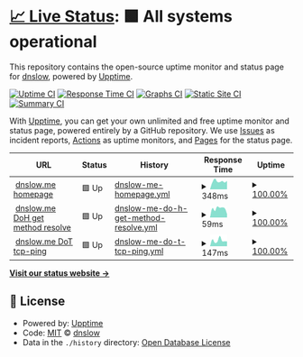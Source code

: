 # [📈 Live Status](https://uptime.dnslow.me): <!--live status--> **🟩 All systems operational**

This repository contains the open-source uptime monitor and status page for [dnslow](https://dnslow.me), powered by [Upptime](https://github.com/upptime/upptime).

[![Uptime CI](https://github.com/dnslow/uptime/workflows/Uptime%20CI/badge.svg)](https://github.com/dnslow/uptime/actions?query=workflow%3A%22Uptime+CI%22)
[![Response Time CI](https://github.com/dnslow/uptime/workflows/Response%20Time%20CI/badge.svg)](https://github.com/dnslow/uptime/actions?query=workflow%3A%22Response+Time+CI%22)
[![Graphs CI](https://github.com/dnslow/uptime/workflows/Graphs%20CI/badge.svg)](https://github.com/dnslow/uptime/actions?query=workflow%3A%22Graphs+CI%22)
[![Static Site CI](https://github.com/dnslow/uptime/workflows/Static%20Site%20CI/badge.svg)](https://github.com/dnslow/uptime/actions?query=workflow%3A%22Static+Site+CI%22)
[![Summary CI](https://github.com/dnslow/uptime/workflows/Summary%20CI/badge.svg)](https://github.com/dnslow/uptime/actions?query=workflow%3A%22Summary+CI%22)

With [Upptime](https://upptime.js.org), you can get your own unlimited and free uptime monitor and status page, powered entirely by a GitHub repository. We use [Issues](https://github.com/dnslow/uptime/issues) as incident reports, [Actions](https://github.com/dnslow/uptime/actions) as uptime monitors, and [Pages](https://uptime.dnslow.me) for the status page.

<!--start: status pages-->
<!-- This summary is generated by Upptime (https://github.com/upptime/upptime) -->
<!-- Do not edit this manually, your changes will be overwritten -->
<!-- prettier-ignore -->
| URL | Status | History | Response Time | Uptime |
| --- | ------ | ------- | ------------- | ------ |
| <img alt="" src="https://icons.duckduckgo.com/ip3/dnslow.me.ico" height="13"> [dnslow.me homepage](https://dnslow.me) | 🟩 Up | [dnslow-me-homepage.yml](https://github.com/PeterDaveHello/dnslow.me-uptime/commits/HEAD/history/dnslow-me-homepage.yml) | <details><summary><img alt="Response time graph" src="./graphs/dnslow-me-homepage/response-time-week.png" height="20"> 348ms</summary><br><a href="https://uptime.dnslow.me/history/dnslow-me-homepage"><img alt="Response time 282" src="https://img.shields.io/endpoint?url=https%3A%2F%2Fraw.githubusercontent.com%2FPeterDaveHello%2Fdnslow.me-uptime%2FHEAD%2Fapi%2Fdnslow-me-homepage%2Fresponse-time.json"></a><br><a href="https://uptime.dnslow.me/history/dnslow-me-homepage"><img alt="24-hour response time 368" src="https://img.shields.io/endpoint?url=https%3A%2F%2Fraw.githubusercontent.com%2FPeterDaveHello%2Fdnslow.me-uptime%2FHEAD%2Fapi%2Fdnslow-me-homepage%2Fresponse-time-day.json"></a><br><a href="https://uptime.dnslow.me/history/dnslow-me-homepage"><img alt="7-day response time 348" src="https://img.shields.io/endpoint?url=https%3A%2F%2Fraw.githubusercontent.com%2FPeterDaveHello%2Fdnslow.me-uptime%2FHEAD%2Fapi%2Fdnslow-me-homepage%2Fresponse-time-week.json"></a><br><a href="https://uptime.dnslow.me/history/dnslow-me-homepage"><img alt="30-day response time 316" src="https://img.shields.io/endpoint?url=https%3A%2F%2Fraw.githubusercontent.com%2FPeterDaveHello%2Fdnslow.me-uptime%2FHEAD%2Fapi%2Fdnslow-me-homepage%2Fresponse-time-month.json"></a><br><a href="https://uptime.dnslow.me/history/dnslow-me-homepage"><img alt="1-year response time 282" src="https://img.shields.io/endpoint?url=https%3A%2F%2Fraw.githubusercontent.com%2FPeterDaveHello%2Fdnslow.me-uptime%2FHEAD%2Fapi%2Fdnslow-me-homepage%2Fresponse-time-year.json"></a></details> | <details><summary><a href="https://uptime.dnslow.me/history/dnslow-me-homepage">100.00%</a></summary><a href="https://uptime.dnslow.me/history/dnslow-me-homepage"><img alt="All-time uptime 99.65%" src="https://img.shields.io/endpoint?url=https%3A%2F%2Fraw.githubusercontent.com%2FPeterDaveHello%2Fdnslow.me-uptime%2FHEAD%2Fapi%2Fdnslow-me-homepage%2Fuptime.json"></a><br><a href="https://uptime.dnslow.me/history/dnslow-me-homepage"><img alt="24-hour uptime 100.00%" src="https://img.shields.io/endpoint?url=https%3A%2F%2Fraw.githubusercontent.com%2FPeterDaveHello%2Fdnslow.me-uptime%2FHEAD%2Fapi%2Fdnslow-me-homepage%2Fuptime-day.json"></a><br><a href="https://uptime.dnslow.me/history/dnslow-me-homepage"><img alt="7-day uptime 100.00%" src="https://img.shields.io/endpoint?url=https%3A%2F%2Fraw.githubusercontent.com%2FPeterDaveHello%2Fdnslow.me-uptime%2FHEAD%2Fapi%2Fdnslow-me-homepage%2Fuptime-week.json"></a><br><a href="https://uptime.dnslow.me/history/dnslow-me-homepage"><img alt="30-day uptime 100.00%" src="https://img.shields.io/endpoint?url=https%3A%2F%2Fraw.githubusercontent.com%2FPeterDaveHello%2Fdnslow.me-uptime%2FHEAD%2Fapi%2Fdnslow-me-homepage%2Fuptime-month.json"></a><br><a href="https://uptime.dnslow.me/history/dnslow-me-homepage"><img alt="1-year uptime 99.65%" src="https://img.shields.io/endpoint?url=https%3A%2F%2Fraw.githubusercontent.com%2FPeterDaveHello%2Fdnslow.me-uptime%2FHEAD%2Fapi%2Fdnslow-me-homepage%2Fuptime-year.json"></a></details>
| <img alt="" src="https://icons.duckduckgo.com/ip3/dnslow.me.ico" height="13"> [dnslow.me DoH get method resolve](https://dnslow.me/dns-query?dns=AAABAAABAAAAAAABBmRuc2xvdwJtZQAAAQABAAApAgAAAAAAAFoADABWAAAAAAAAAAAAAAAAAAAAAAAAAAAAAAAAAAAAAAAAAAAAAAAAAAAAAAAAAAAAAAAAAAAAAAAAAAAAAAAAAAAAAAAAAAAAAAAAAAAAAAAAAAAAAAAAAAA) | 🟩 Up | [dnslow-me-do-h-get-method-resolve.yml](https://github.com/PeterDaveHello/dnslow.me-uptime/commits/HEAD/history/dnslow-me-do-h-get-method-resolve.yml) | <details><summary><img alt="Response time graph" src="./graphs/dnslow-me-do-h-get-method-resolve/response-time-week.png" height="20"> 59ms</summary><br><a href="https://uptime.dnslow.me/history/dnslow-me-do-h-get-method-resolve"><img alt="Response time 247" src="https://img.shields.io/endpoint?url=https%3A%2F%2Fraw.githubusercontent.com%2FPeterDaveHello%2Fdnslow.me-uptime%2FHEAD%2Fapi%2Fdnslow-me-do-h-get-method-resolve%2Fresponse-time.json"></a><br><a href="https://uptime.dnslow.me/history/dnslow-me-do-h-get-method-resolve"><img alt="24-hour response time 23" src="https://img.shields.io/endpoint?url=https%3A%2F%2Fraw.githubusercontent.com%2FPeterDaveHello%2Fdnslow.me-uptime%2FHEAD%2Fapi%2Fdnslow-me-do-h-get-method-resolve%2Fresponse-time-day.json"></a><br><a href="https://uptime.dnslow.me/history/dnslow-me-do-h-get-method-resolve"><img alt="7-day response time 59" src="https://img.shields.io/endpoint?url=https%3A%2F%2Fraw.githubusercontent.com%2FPeterDaveHello%2Fdnslow.me-uptime%2FHEAD%2Fapi%2Fdnslow-me-do-h-get-method-resolve%2Fresponse-time-week.json"></a><br><a href="https://uptime.dnslow.me/history/dnslow-me-do-h-get-method-resolve"><img alt="30-day response time 57" src="https://img.shields.io/endpoint?url=https%3A%2F%2Fraw.githubusercontent.com%2FPeterDaveHello%2Fdnslow.me-uptime%2FHEAD%2Fapi%2Fdnslow-me-do-h-get-method-resolve%2Fresponse-time-month.json"></a><br><a href="https://uptime.dnslow.me/history/dnslow-me-do-h-get-method-resolve"><img alt="1-year response time 247" src="https://img.shields.io/endpoint?url=https%3A%2F%2Fraw.githubusercontent.com%2FPeterDaveHello%2Fdnslow.me-uptime%2FHEAD%2Fapi%2Fdnslow-me-do-h-get-method-resolve%2Fresponse-time-year.json"></a></details> | <details><summary><a href="https://uptime.dnslow.me/history/dnslow-me-do-h-get-method-resolve">100.00%</a></summary><a href="https://uptime.dnslow.me/history/dnslow-me-do-h-get-method-resolve"><img alt="All-time uptime 99.65%" src="https://img.shields.io/endpoint?url=https%3A%2F%2Fraw.githubusercontent.com%2FPeterDaveHello%2Fdnslow.me-uptime%2FHEAD%2Fapi%2Fdnslow-me-do-h-get-method-resolve%2Fuptime.json"></a><br><a href="https://uptime.dnslow.me/history/dnslow-me-do-h-get-method-resolve"><img alt="24-hour uptime 100.00%" src="https://img.shields.io/endpoint?url=https%3A%2F%2Fraw.githubusercontent.com%2FPeterDaveHello%2Fdnslow.me-uptime%2FHEAD%2Fapi%2Fdnslow-me-do-h-get-method-resolve%2Fuptime-day.json"></a><br><a href="https://uptime.dnslow.me/history/dnslow-me-do-h-get-method-resolve"><img alt="7-day uptime 100.00%" src="https://img.shields.io/endpoint?url=https%3A%2F%2Fraw.githubusercontent.com%2FPeterDaveHello%2Fdnslow.me-uptime%2FHEAD%2Fapi%2Fdnslow-me-do-h-get-method-resolve%2Fuptime-week.json"></a><br><a href="https://uptime.dnslow.me/history/dnslow-me-do-h-get-method-resolve"><img alt="30-day uptime 100.00%" src="https://img.shields.io/endpoint?url=https%3A%2F%2Fraw.githubusercontent.com%2FPeterDaveHello%2Fdnslow.me-uptime%2FHEAD%2Fapi%2Fdnslow-me-do-h-get-method-resolve%2Fuptime-month.json"></a><br><a href="https://uptime.dnslow.me/history/dnslow-me-do-h-get-method-resolve"><img alt="1-year uptime 99.65%" src="https://img.shields.io/endpoint?url=https%3A%2F%2Fraw.githubusercontent.com%2FPeterDaveHello%2Fdnslow.me-uptime%2FHEAD%2Fapi%2Fdnslow-me-do-h-get-method-resolve%2Fuptime-year.json"></a></details>
| <img alt="" src="https://icons.duckduckgo.com/ip3/null.ico" height="13"> [dnslow.me DoT tcp-ping](dnslow.me) | 🟩 Up | [dnslow-me-do-t-tcp-ping.yml](https://github.com/PeterDaveHello/dnslow.me-uptime/commits/HEAD/history/dnslow-me-do-t-tcp-ping.yml) | <details><summary><img alt="Response time graph" src="./graphs/dnslow-me-do-t-tcp-ping/response-time-week.png" height="20"> 147ms</summary><br><a href="https://uptime.dnslow.me/history/dnslow-me-do-t-tcp-ping"><img alt="Response time 93" src="https://img.shields.io/endpoint?url=https%3A%2F%2Fraw.githubusercontent.com%2FPeterDaveHello%2Fdnslow.me-uptime%2FHEAD%2Fapi%2Fdnslow-me-do-t-tcp-ping%2Fresponse-time.json"></a><br><a href="https://uptime.dnslow.me/history/dnslow-me-do-t-tcp-ping"><img alt="24-hour response time 125" src="https://img.shields.io/endpoint?url=https%3A%2F%2Fraw.githubusercontent.com%2FPeterDaveHello%2Fdnslow.me-uptime%2FHEAD%2Fapi%2Fdnslow-me-do-t-tcp-ping%2Fresponse-time-day.json"></a><br><a href="https://uptime.dnslow.me/history/dnslow-me-do-t-tcp-ping"><img alt="7-day response time 147" src="https://img.shields.io/endpoint?url=https%3A%2F%2Fraw.githubusercontent.com%2FPeterDaveHello%2Fdnslow.me-uptime%2FHEAD%2Fapi%2Fdnslow-me-do-t-tcp-ping%2Fresponse-time-week.json"></a><br><a href="https://uptime.dnslow.me/history/dnslow-me-do-t-tcp-ping"><img alt="30-day response time 134" src="https://img.shields.io/endpoint?url=https%3A%2F%2Fraw.githubusercontent.com%2FPeterDaveHello%2Fdnslow.me-uptime%2FHEAD%2Fapi%2Fdnslow-me-do-t-tcp-ping%2Fresponse-time-month.json"></a><br><a href="https://uptime.dnslow.me/history/dnslow-me-do-t-tcp-ping"><img alt="1-year response time 93" src="https://img.shields.io/endpoint?url=https%3A%2F%2Fraw.githubusercontent.com%2FPeterDaveHello%2Fdnslow.me-uptime%2FHEAD%2Fapi%2Fdnslow-me-do-t-tcp-ping%2Fresponse-time-year.json"></a></details> | <details><summary><a href="https://uptime.dnslow.me/history/dnslow-me-do-t-tcp-ping">100.00%</a></summary><a href="https://uptime.dnslow.me/history/dnslow-me-do-t-tcp-ping"><img alt="All-time uptime 99.99%" src="https://img.shields.io/endpoint?url=https%3A%2F%2Fraw.githubusercontent.com%2FPeterDaveHello%2Fdnslow.me-uptime%2FHEAD%2Fapi%2Fdnslow-me-do-t-tcp-ping%2Fuptime.json"></a><br><a href="https://uptime.dnslow.me/history/dnslow-me-do-t-tcp-ping"><img alt="24-hour uptime 100.00%" src="https://img.shields.io/endpoint?url=https%3A%2F%2Fraw.githubusercontent.com%2FPeterDaveHello%2Fdnslow.me-uptime%2FHEAD%2Fapi%2Fdnslow-me-do-t-tcp-ping%2Fuptime-day.json"></a><br><a href="https://uptime.dnslow.me/history/dnslow-me-do-t-tcp-ping"><img alt="7-day uptime 100.00%" src="https://img.shields.io/endpoint?url=https%3A%2F%2Fraw.githubusercontent.com%2FPeterDaveHello%2Fdnslow.me-uptime%2FHEAD%2Fapi%2Fdnslow-me-do-t-tcp-ping%2Fuptime-week.json"></a><br><a href="https://uptime.dnslow.me/history/dnslow-me-do-t-tcp-ping"><img alt="30-day uptime 100.00%" src="https://img.shields.io/endpoint?url=https%3A%2F%2Fraw.githubusercontent.com%2FPeterDaveHello%2Fdnslow.me-uptime%2FHEAD%2Fapi%2Fdnslow-me-do-t-tcp-ping%2Fuptime-month.json"></a><br><a href="https://uptime.dnslow.me/history/dnslow-me-do-t-tcp-ping"><img alt="1-year uptime 99.99%" src="https://img.shields.io/endpoint?url=https%3A%2F%2Fraw.githubusercontent.com%2FPeterDaveHello%2Fdnslow.me-uptime%2FHEAD%2Fapi%2Fdnslow-me-do-t-tcp-ping%2Fuptime-year.json"></a></details>

<!--end: status pages-->

[**Visit our status website →**](https://uptime.dnslow.me)

## 📄 License

- Powered by: [Upptime](https://github.com/upptime/upptime)
- Code: [MIT](./LICENSE) © [dnslow](https://dnslow.me)
- Data in the `./history` directory: [Open Database License](https://opendatacommons.org/licenses/odbl/1-0/)
